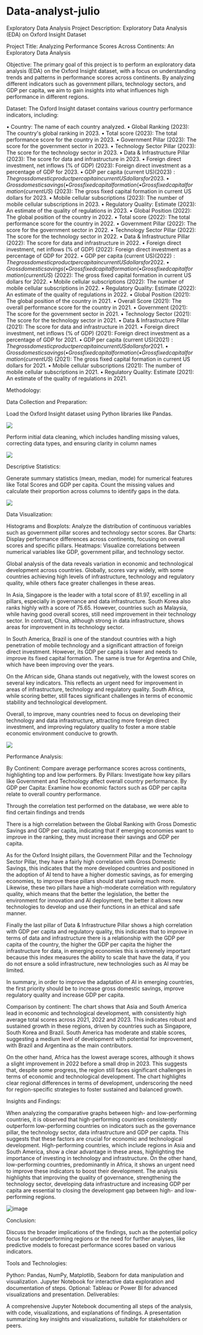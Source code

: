 # Data-analyst-julio

Exploratory Data Analysis
Project Description: Exploratory Data Analysis (EDA) on Oxford Insight Dataset

Project Title: Analyzing Performance Scores Across Continents: An Exploratory Data Analysis

Objective: The primary goal of this project is to perform an exploratory data analysis (EDA) on the Oxford Insight dataset, with a focus on understanding trends and patterns in performance scores across continents. By analyzing different indicators such as government pillars, technology sectors, and GDP per capita, we aim to gain insights into what influences high performance in different regions.

Dataset: The Oxford Insight dataset contains various country performance indicators, including:

• Country: The name of each country analyzed.
• Global Ranking (2023): The country's global ranking in 2023.
• Total score (2023): The total performance score for the country in 2023.
• Government Pillar (2023): The score for the government sector in 2023.
• Technology Sector Pillar (2023): The score for the technology sector in 2023.
• Data & Infrastructure Pillar (2023): The score for data and infrastructure in 2023.
• Foreign direct investment, net inflows (% of GDP) (2023): Foreign direct investment as a percentage of GDP for 2023.
• GDP per capita (current US$) (2023): The gross domestic product per capita in current US dollars for 2023.
• Gross domestic savings (% of GDP) (2023): The gross domestic savings as a percentage of GDP for 2023.
• Gross fixed capital formation (% of GDP) (2023): The gross fixed capital formation as a percentage of GDP for 2023.
• Gross fixed capital formation (current US$) (2023): The gross fixed capital formation in current US dollars for 2023.
• Mobile cellular subscriptions (2023): The number of mobile cellular subscriptions in 2023.
• Regulatory Quality: Estimate (2023): An estimate of the quality of regulations in 2023.
• Global Position (2022): The global position of the country in 2022.
• Total score (2022): The total performance score for the country in 2022.
• Government Pillar (2022): The score for the government sector in 2022.
• Technology Sector Pillar (2022): The score for the technology sector in 2022.
• Data & Infrastructure Pillar (2022): The score for data and infrastructure in 2022.
• Foreign direct investment, net inflows (% of GDP) (2022): Foreign direct investment as a percentage of GDP for 2022.
• GDP per capita (current US$) (2022): The gross domestic product per capita in current US dollars for 2022.
• Gross domestic savings (% of GDP) (2022): The gross domestic savings as a percentage of GDP for 2022.
• Gross fixed capital formation (% of GDP) (2022): The gross fixed capital formation as a percentage of GDP for 2022.
• Gross fixed capital formation (current US$) (2022): The gross fixed capital formation in current US dollars for 2022.
• Mobile cellular subscriptions (2022): The number of mobile cellular subscriptions in 2022.
• Regulatory Quality: Estimate (2022): An estimate of the quality of regulations in 2022.
• Global Position (2021): The global position of the country in 2021.
• Overall Score (2021): The overall performance score for the country in 2021.
• Government (2021): The score for the government sector in 2021.
• Technology Sector (2021): The score for the technology sector in 2021.
• Data & Infrastructure Pillar (2021): The score for data and infrastructure in 2021.
• Foreign direct investment, net inflows (% of GDP) (2021): Foreign direct investment as a percentage of GDP for 2021.
• GDP per capita (current US$) (2021): The gross domestic product per capita in current US dollars for 2021.
• Gross domestic savings (% of GDP) (2021): The gross domestic savings as a percentage of GDP for 2021.
• Gross fixed capital formation (% of GDP) (2021): The gross fixed capital formation as a percentage of GDP for 2021.
• Gross fixed capital formation (current US$) (2021): The gross fixed capital formation in current US dollars for 2021.
• Mobile cellular subscriptions (2021): The number of mobile cellular subscriptions in 2021.
• Regulatory Quality: Estimate (2021): An estimate of the quality of regulations in 2021.

Methodology:

Data Collection and Preparation:

Load the Oxford Insight dataset using Python libraries like Pandas.

![ ](https://github.com/Mjulio14/Data-analyst-julio/blob/main/Images/Data%20Collection%20and%20Data%20Cleaning.jpg)

Perform initial data cleaning, which includes handling missing values, correcting data types, and ensuring clarity in column names

![ ](https://github.com/Mjulio14/Data-analyst-julio/blob/main/Images/Data%20Cleaning.jpg)

Descriptive Statistics:

Generate summary statistics (mean, median, mode) for numerical features like Total Scores and GDP per capita.
Count the missing values and calculate their proportion across columns to identify gaps in the data.

![ ](https://github.com/Mjulio14/Data-analyst-julio/blob/main/Images/Summary%20Statistics.jpg)

Data Visualization:

Histograms and Boxplots: Analyze the distribution of continuous variables such as government pillar scores and technology sector scores.
Bar Charts: Display performance differences across continents, focusing on overall scores and specific pillars.
Heatmaps: Visualize correlations between numerical variables like GDP, government pillar, and technology sector.

Global analysis of the data reveals variation in economic and technological development across countries. Globally, scores vary widely, with some countries achieving high levels of infrastructure, technology and regulatory quality, while others face greater challenges in these areas.

In Asia, Singapore is the leader with a total score of 81.97, excelling in all pillars, especially in governance and data infrastructure. South Korea also ranks highly with a score of 75.65. However, countries such as Malaysia, while having good overall scores, still need improvement in their technology sector. In contrast, China, although strong in data infrastructure, shows areas for improvement in its technology sector.

In South America, Brazil is one of the standout countries with a high penetration of mobile technology and a significant attraction of foreign direct investment. However, its GDP per capita is lower and needs to improve its fixed capital formation. The same is true for Argentina and Chile, which have been improving over the years.

On the African side, Ghana stands out negatively, with the lowest scores on several key indicators. This reflects an urgent need for improvement in areas of infrastructure, technology and regulatory quality. South Africa, while scoring better, still faces significant challenges in terms of economic stability and technological development.

Overall, to improve, many countries need to focus on developing their technology and data infrastructure, attracting more foreign direct investment, and improving regulatory quality to foster a more stable economic environment conducive to growth. 


![ ](https://github.com/Mjulio14/Data-analyst-julio/blob/main/Images/Distribution%20of%20Individual%20Variables.png)

Performance Analysis:

By Continent: Compare average performance scores across continents, highlighting top and low performers.
By Pillars: Investigate how key pillars like Government and Technology affect overall country performance.
By GDP per Capita: Examine how economic factors such as GDP per capita relate to overall country performance.

Through the correlation test performed on the database, we were able to find certain findings and trends



There is a high correlation between the Global Ranking with Gross Domestic Savings and GDP per capita, indicating that if emerging economies want to improve in the ranking, they must increase their savings and GDP per capita. 

As for the Oxford Insight pillars, the Government Pillar and the Technology Sector Pillar, they have a fairly high correlation with Gross Domestic Savings, this indicates that the more developed countries and positioned in the adoption of AI tend to have a higher domestic savings, as for emerging economies, to improve these pillars should start saving much more. Likewise, these two pillars have a high-moderate correlation with regulatory quality, which means that the better the legislation, the better the environment for innovation and AI deployment, the better it allows new technologies to develop and use their functions in an ethical and safe manner.

Finally the last pillar of Data & Infrastructure Pillar shows a high correlation with GDP per capita and regulatory quality, this indicates that to improve in terms of data and infrastructure there is a relationship with the GDP per capita of the country, the higher the GDP per capita the higher the infrastructure for data, in emerging economies this is extremely important because this index measures the ability to scale that have the data, if you do not ensure a solid infrastructure, new technologies such as AI may be limited.

In summary, in order to improve the adaptation of AI in emerging countries, the first priority should be to increase gross domestic savings, improve regulatory quality and increase GDP per capita.


Comparison by continent:
The chart shows that Asia and South America lead in economic and technological development, with consistently high average total scores across 2021, 2022 and 2023. This indicates robust and sustained growth in these regions, driven by countries such as Singapore, South Korea and Brazil. South America has moderate and stable scores, suggesting a medium level of development with potential for improvement, with Brazil and Argentina as the main contributors.
 
On the other hand, Africa has the lowest average scores, although it shows a slight improvement in 2022 before a small drop in 2023. This suggests that, despite some progress, the region still faces significant challenges in terms of economic and technological development. The chart highlights clear regional differences in terms of development, underscoring the need for region-specific strategies to foster sustained and balanced growth.




Insights and Findings:

When analyzing the comparative graphs between high- and low-performing countries, it is observed that high-performing countries consistently outperform low-performing countries on indicators such as the governance pillar, the technology sector, data infrastructure and GDP per capita. This suggests that these factors are crucial for economic and technological development. High-performing countries, which include regions in Asia and South America, show a clear advantage in these areas, highlighting the importance of investing in technology and infrastructure.
On the other hand, low-performing countries, predominantly in Africa, it shows an urgent need to improve these indicators to boost their development. The analysis highlights that improving the quality of governance, strengthening the technology sector, developing data infrastructure and increasing GDP per capita are essential to closing the development gap between high- and low-performing regions.

![image](https://github.com/user-attachments/assets/bb2e264c-46ef-4fa7-a565-2243a02356ed)

Conclusion:

Discuss the broader implications of the findings, such as the potential policy focus for underperforming regions or the need for further analyses, like predictive models to forecast performance scores based on various indicators.

Tools and Technologies:

Python: Pandas, NumPy, Matplotlib, Seaborn for data manipulation and visualization.
Jupyter Notebook for interactive data exploration and documentation of steps.
Optional: Tableau or Power BI for advanced visualizations and presentation.
Deliverables:

A comprehensive Jupyter Notebook documenting all steps of the analysis, with code, visualizations, and explanations of findings.
A presentation summarizing key insights and visualizations, suitable for stakeholders or peers.
